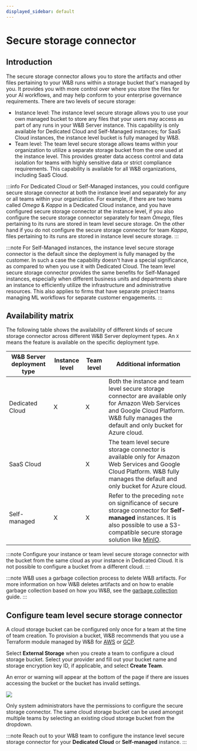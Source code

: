 ```yaml
---
displayed_sidebar: default
---
```


# Secure storage connector

## Introduction
The secure storage connector allows you to store the artifacts and other files pertaining to your W&B runs within a storage bucket that's managed by you. It provides you with more control over where you store the files for your AI workflows, and may help conform to your enterprise governance requirements. There are two levels of secure storage:

* Instance level: The instance level secure storage allows you to use your own managed bucket to store any files that your users may access as part of any runs in your W&B Server instance. This capability is only available for Dedicated Cloud and Self-Managed instances; for SaaS Cloud instances, the instance level bucket is fully managed by W&B. 
* Team level: The team level secure storage allows teams within your organization to utilize a separate storage bucket from the one used at the instance level. This provides greater data access control and data isolation for teams with highly sensitive data or strict compliance requirements. This capability is available for all W&B organizations, including SaaS Cloud.

:::info
For Dedicated Cloud or Self-Managed instances, you could configure secure storage connector at both the instance level and separately for any or all teams within your organization. For example, if there are two teams called _Omega_ & _Kappa_ in a Dedicated Cloud instance, and you have configured secure storage connector at the instance level, if you also configure the secure storage connector separately for team _Omega_, files pertaining to its runs are stored in team level secure storage. On the other hand if you do not configure the secure storage connector for team _Kappa_, files pertaining to its runs are stored in instance level secure storage.
:::

:::note
For Self-Managed instances, the instance level secure storage connector is the default since the deployment is fully managed by the customer. In such a case the capability doesn't have a special significance, as compared to when you use it with Dedicated Cloud. The team level secure storage connector provides the same benefits for Self-Managed instances, especially when different business units and departments share an instance to efficiently utilize the infrastructure and administrative resources. This also applies to firms that have separate project teams managing ML workflows for separate customer engagements.
:::

## Availability matrix
The following table shows the availability of different kinds of secure storage connector across different W&B Server deployment types. An `X` means the feature is available on the specific deployment type.

| W&B Server deployment type | Instance level | Team level | Additional information |
|----------------------------|--------------------|----------------|------------------------|
| Dedicated Cloud | X | X | Both the instance and team level secure storage connector are available only for Amazon Web Services and Google Cloud Platform. W&B fully manages the default and only bucket for Azure cloud. |
| SaaS Cloud | | X | The team level secure storage connector is available only for Amazon Web Services and Google Cloud Platform. W&B fully manages the default and only bucket for Azure cloud. |
| Self-managed | X | X | Refer to the preceding `note` on significance of secure storage connector for **Self-managed** instances. It is also possible to use a S3-compatible secure storage solution like [MinIO](https://github.com/minio/minio). |

:::note
Configure your instance or team level secure storage connector with the bucket from the same cloud as your instance in Dedicated Cloud. It is not possible to configure a bucket from a different cloud.
:::

:::note
W&B uses a garbage collection process to delete W&B artifacts. For more information on how W&B deletes artifacts and on how to enable garbage collection based on how you W&B, see the [garbage collection](../artifacts/delete-artifacts.md#how-to-enable-garbage-collection-based-on-how-wb-is-hosted) guide.
:::

## Configure team level secure storage connector
A cloud storage bucket can be configured only once for a team at the time of team creation. To provision a bucket, W&B recommends that you use a Terraform module managed by W&B for [AWS](https://github.com/wandb/terraform-aws-wandb/tree/main/modules/secure_storage_connector) or [GCP](https://github.com/wandb/terraform-google-wandb/tree/main/modules/secure_storage_connector).

Select **External Storage** when you create a team to configure a cloud storage bucket. Select your provider and fill out your bucket name and storage encryption key ID, if applicable, and select **Create Team**.

An error or warning will appear at the bottom of the page if there are issues accessing the bucket or the bucket has invalid settings.

![](/images/hosting/prod_setup_secure_storage.png)

Only system administrators have the permissions to configure the secure storage connector. The same cloud storage bucket can be used amongst multiple teams by selecting an existing cloud storage bucket from the dropdown.

:::note
Reach out to your W&B team to configure the instance level secure storage connector for your **Dedicated Cloud** or **Self-managed** instance.
:::